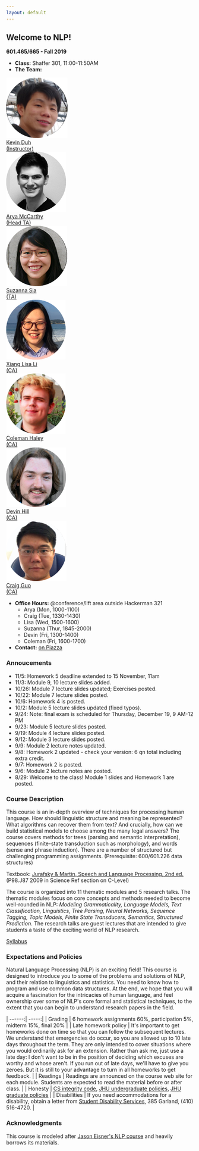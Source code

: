 ```yaml
---
layout: default
---
```


## Welcome to NLP!

<strong>601.465/665 - Fall 2019</strong>

* **Class:** Shaffer 301, 11:00-11:50AM
* **The Team:** 
<div class='instructor'>
	<a href="http://cs.jhu.edu/~kevinduh/" target="_blank">
		<div class="instructorphoto">
			<img class='img-hover' src="assets/img/kevinduh.png">
		</div>
		<div>Kevin Duh</div><div>(Instructor)</div>
	</a>
</div>

<div class='instructor'>
	<a href="https://aryamccarthy.github.io" target="_blank">
		<div class="instructorphoto">
			<img class='img-hover' src="assets/img/aryamccarthy.png">
		</div>
		<div>Arya McCarthy</div><div>(Head TA)</div>
	</a>
</div>

<div class='instructor'>
	<a href="https://suzyahyah.github.io/about/" target="_blank">
		<div class="instructorphoto">
			<img class='img-hover' src="assets/img/suzannasia.png">
		</div>
		<div>Suzanna Sia</div><div>(TA)</div>
	</a>
</div>

<div class='instructor'>
	<a href="https://xiangli1999.github.io" target="_blank">
		<div class="instructorphoto">
			<img class='img-hover' src="assets/img/lisali.png">
		</div>
		<div>Xiang Lisa Li</div><div>(CA)</div>
	</a>
</div>

<div class='instructor'>
	<a href="https://www.linkedin.com/in/coleman-haley-617984105/" target="_blank">
		<div class="instructorphoto">
			<img class='img-hover' src="assets/img/colemanhaley.png">
		</div>
		<div>Coleman Haley</div><div>(CA)</div>
	</a>
</div>

<div class='instructor'>
	<a href="https://" target="_blank">
		<div class="instructorphoto">
			<img class='img-hover' src="assets/img/devinhill.png">
		</div>
		<div>Devin Hill</div><div>(CA)</div>
	</a>
</div>

<div class='instructor'>
	<a href="https://www.linkedin.com/in/craig-guo-06a9b1190/" target="_blank">
		<div class="instructorphoto">
			<img class='img-hover' src="assets/img/craigguo.png">
		</div>
		<div>Craig Guo</div><div>(CA)</div>
	</a>
</div>


* **Office Hours:** @conference/lift area outside Hackerman 321
  * Arya (Mon, 1000-1100)
  * Craig (Tue, 1330-1430) 
  * Lisa (Wed, 1500-1600)
  * Suzanna (Thur, 1845-2000)
  * Devin (Fri, 1300-1400)
  * Coleman (Fri, 1600-1700) 
* **Contact:** [on Piazza](https://piazza.com/class/jy3fhjnm7ep2i3)


### Annoucements
* 11/5: Homework 5 deadline extended to 15 November, 11am
* 11/3: Module 9, 10 lecture slides added.
* 10/26: Module 7 lecture slides updated; Exercises posted.
* 10/22: Module 7 lecture slides posted.
* 10/6: Homework 4 is posted.
* 10/2: Module 5 lecture slides updated (fixed typos).
* 9/24: Note: final exam is scheduled for Thursday, December 19, 9 AM-12 PM
* 9/23: Module 5 lecture slides posted.
* 9/19: Module 4 lecture slides posted.
* 9/12: Module 3 lecture slides posted.
* 9/9: Module 2 lecture notes updated.
* 9/8: Homework 2 updated - check your version: 6 qn total including extra credit.
* 9/7: Homework 2 is posted.
* 9/6: Module 2 lecture notes are posted.
* 8/29: Welcome to the class! Module 1 slides and Homework 1 are posted.


### Course Description

This course is an in-depth overview of techniques for processing human language. How should linguistic structure and meaning be represented? What algorithms can recover them from text? And crucially, how can we build statistical models to choose among the many legal answers? The course covers methods for trees (parsing and semantic interpretation), sequences (finite-state transduction such as morphology), and words (sense and phrase induction). There are a number of structured but challenging programming assignments. (Prerequisite: 600/601.226 data structures)

Textbook: [Jurafsky & Martin, Speech and Language Processing, 2nd ed.](http://www.cs.colorado.edu/~martin/slp2.html) (P98.J87 2009 in Science Ref section on C-Level) 

The course is organized into 11 thematic modules and 5 research talks. The thematic modules focus on core concepts and methods needed to become well-rounded in NLP: <i> Modeling Grammaticality, Language Models, Text Classification, Linguistics, Tree Parsing, Neural Networks, Sequence Tagging, Topic Models, Finite State Transducers, Semantics, Structured Prediction</i>. The research talks are guest lectures that are intended to give students a taste of the exciting world of NLP research. 

[Syllabus](assets/Syllabus.pdf)

### Expectations and Policies

Natural Language Processing (NLP) is an exciting field! This course is designed to introduce you to some of the problems and solutions of NLP, and their relation to linguistics and statistics. You need to know how to program and use common data structures. At the end, we hope that you will acquire a fascination for the intricacies of human language, and feel ownership over some of NLP's core formal and statistical techniques, to the extent that you can begin to understand research papers in the field.


| ------:| -----:|
| Grading | 6 homework assignments 60%, participation 5%, midterm 15%, final 20%  |
| Late homework policy | It's important to get homeworks done on time so that you can follow the subsequent lectures. We understand that emergencies do occur, so you are allowed up to 10 late days throughout the term. They are only intended to cover situations where you would ordinarily ask for an extension. Rather than ask me, just use a late day: I don't want to be in the position of deciding which excuses are worthy and whose aren't. If you run out of late days, we'll have to give you zeroes. But it is still to your advantage to turn in all homeworks to get feedback. | 
| Readings | Readings are announced on the course web site for each module. Students are expected to read the material before or after class. |
| Honesty | [CS integrity code](http://cs.jhu.edu/academic-integrity-code/), [JHU undergraduate policies](https://studentaffairs.jhu.edu/policies-guidelines/undergrad-ethics/), [JHU graduate policies](http://e-catalog.jhu.edu/grad-students/graduate-specific-policies/) |
| Disabilities | If you need accommodations for a disability, obtain a letter from [Student Disability Services](mailto:studentdisabilityservices@jhu.edu), 385 Garland, (410) 516-4720. |

### Acknowledgments

This course is modeled after [Jason Eisner's NLP course](http://www.cs.jhu.edu/~jason/465/) and heavily borrows its materials. 
